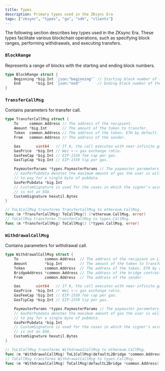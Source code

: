 ```yaml
---
title: Types
description: Primary types used in the ZKsync Era
tags: ["zksync", "types", "go", "sdk", "clients"]
---
```


The following section describes key types used in the ZKsync
Era. These types facilitate various blockchain operations, such as specifying block ranges, performing withdrawals, and
executing transfers.

### `BlockRange`

Represents a range of blocks with the starting and ending block numbers.

```go
type BlockRange struct {
	Beginning *big.Int `json:"beginning"` // Starting block number of the range.
	End       *big.Int `json:"end"`       // Ending block number of the range.
}
```

### `TransferCallMsg`

Contains parameters for transfer call.

```go
type TransferCallMsg struct {
	To     common.Address // The address of the recipient.
	Amount *big.Int       // The amount of the token to transfer.
	Token  common.Address // The address of the token. ETH by default.
	From   common.Address // The address of the sender.

	Gas       uint64   // If 0, the call executes with near-infinite gas.
	GasPrice  *big.Int // Wei <-> gas exchange ratio.
	GasFeeCap *big.Int // EIP-1559 fee cap per gas.
	GasTipCap *big.Int // EIP-1559 tip per gas.

	PaymasterParams *types.PaymasterParams // The paymaster parameters.
	// GasPerPubdata denotes the maximum amount of gas the user is willing
	// to pay for a single byte of pubdata.
	GasPerPubdata *big.Int
	// CustomSignature is used for the cases in which the signer's account
	// is not an EOA.
	CustomSignature hexutil.Bytes
}

// ToL1CallMsg transforms TransferCallMsg to ethereum.CallMsg.
func (m *TransferCallMsg) ToCallMsg() (*ethereum.CallMsg, error)
// ToCallMsg transforms TransferCallMsg to types.CallMsg.
func (m *TransferCallMsg) ToCallMsg() (*types.CallMsg, error)
```

### `WithdrawalCallMsg`

Contains parameters for withdrawal call.

```go
type WithdrawalCallMsg struct {
	To            common.Address  // The address of the recipient on L1.
	Amount        *big.Int        // The amount of the token to transfer.
	Token         common.Address  // The address of the token. ETH by default.
	BridgeAddress *common.Address // The address of the bridge contract to be used.
	From          common.Address  // The address of the sender.

	Gas       uint64   // If 0, the call executes with near-infinite gas.
	GasPrice  *big.Int // Wei <-> gas exchange ratio.
	GasFeeCap *big.Int // EIP-1559 fee cap per gas.
	GasTipCap *big.Int // EIP-1559 tip per gas.

	PaymasterParams *types.PaymasterParams // The paymaster parameters.
	// GasPerPubdata denotes the maximum amount of gas the user is willing
	// to pay for a single byte of pubdata.
	GasPerPubdata *big.Int
	// CustomSignature is used for the cases in which the signer's account
	// is not an EOA.
	CustomSignature hexutil.Bytes
}

// ToL1CallMsg transforms WithdrawalCallMsg to ethereum.CallMsg.
func (m *WithdrawalCallMsg) ToL1CallMsg(defaultL2Bridge *common.Address) (*ethereum.CallMsg, error)
// ToCallMsg transforms WithdrawalCallMsg to types.CallMsg.
func (m *WithdrawalCallMsg) ToCallMsg(defaultL2Bridge *common.Address) (*types.CallMsg, error)
```

